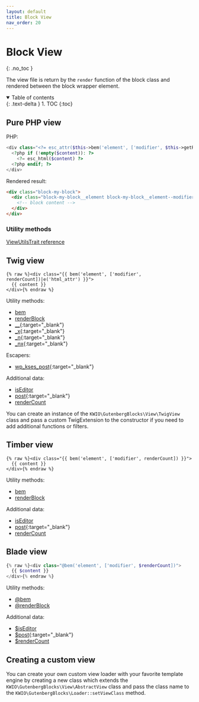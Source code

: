 ```yaml
---
layout: default
title: Block View
nav_order: 20
---
```


# Block View
{: .no_toc }

The view file is return by the `render` function of the block class and rendered between the block wrapper element.

<details open markdown="block">
  <summary>
    Table of contents
  </summary>
  {: .text-delta }
1. TOC
{:toc}
</details>

## Pure PHP view

PHP:
```php
<div class="<?= esc_attr($this->bem('element', ['modifier', $this->getRenderCount()])) ?>">
  <?php if (!empty($content)): ?>
    <?= esc_html($content) ?>
  <?php endif; ?>
</div>
```

Rendered result:
```html
<div class="block-my-block">
  <div class="block-my-block__element block-my-block__element--modifier block-my-block__element--1">
    <!-- block content -->
  </div>
</div>
```

### Utility methods

[ViewUtilsTrait reference](reference/ViewUtilsTrait.html)

## Twig view

```twig
{% raw %}<div class="{{ bem('element', ['modifier', renderCount])|e('html_attr') }}">
  {{ content }}
</div>{% endraw %}
```

Utility methods:
* [bem](reference/ViewUtilsTrait.html#bem)
* [renderBlock](reference/ViewUtilsTrait.html#renderblock)
* [__](https://developer.wordpress.org/themes/functionality/internationalization/){:target="_blank"}
* [_x](https://developer.wordpress.org/themes/functionality/internationalization/){:target="_blank"}
* [_n](https://developer.wordpress.org/themes/functionality/internationalization/){:target="_blank"}
* [_nx](https://developer.wordpress.org/themes/functionality/internationalization/){:target="_blank"}

Escapers:

* [wp_kses_post](https://developer.wordpress.org/reference/functions/wp_kses_post/){:target="_blank"}

Additional data:
* [isEditor](reference/ViewUtilsTrait.html#iseditor)
* [post](https://developer.wordpress.org/reference/classes/wp_post/){:target="_blank"}
* [renderCount](reference/ViewUtilsTrait.html#getrendercount)

You can create an instance of the `KWIO\GutenbergBlocks\View\TwigView` class and pass a custom TwigExtension to the constructor if you need to add additional functions or filters.

## Timber view

```twig
{% raw %}<div class="{{ bem('element', ['modifier', renderCount]) }}">
  {{ content }}
</div>{% endraw %}
```

Utility methods:
* [bem](reference/ViewUtilsTrait.html#bem)
* [renderBlock](reference/ViewUtilsTrait.html#renderblock)

Additional data:
* [isEditor](reference/ViewUtilsTrait.html#iseditor)
* [post](https://timber.github.io/docs/reference/timber-post/){:target="_blank"}
* [renderCount](reference/ViewUtilsTrait.html#getrendercount)

## Blade view

```php
{% raw %}<div class="@bem('element', ['modifier', $renderCount])">
  {{ $content }}
</div>{% endraw %}
```

Utility methods:
* [@bem](reference/ViewUtilsTrait.html#bem)
* [@renderBlock](reference/ViewUtilsTrait.html#renderblock)

Additional data:
* [$isEditor](reference/ViewUtilsTrait.html#iseditor)
* [$post](https://timber.github.io/docs/reference/timber-post/){:target="_blank"}
* [$renderCount](reference/ViewUtilsTrait.html#getrendercount)

## Creating a custom  view

You can create your own custom view loader with your favorite template engine by creating a new class which extends the `KWIO\GutenbergBlocks\View\AbstractView` class and pass the class name to the `KWIO\GutenbergBlocks\Loader::setViewClass` method.